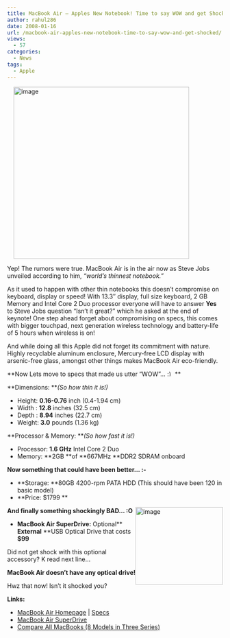 ```yaml
---
title: MacBook Air – Apples New Notebook! Time to say WOW and get Shocked!
author: rahul286
date: 2008-01-16
url: /macbook-air-apples-new-notebook-time-to-say-wow-and-get-shocked/
views:
  - 57
categories:
  - News
tags:
  - Apple
---
```

[<img class="wp-image-52688" style="border-right: 0px;border-top: 0px;margin: 0px 0px 0px 15px;border-left: 0px;border-bottom: 0px" src="http://cdn.devilsworkshop.org/files/2008/01/image-thumb4.png" border="0" alt="image" width="410" height="401" />][1]

Yep! The rumors were true. MacBook Air is in the air now as Steve Jobs unveiled according to him, *&#8220;world&#8217;s thinnest notebook.&#8221;*

As it used to happen with other thin notebooks this doesn&#8217;t compromise on keyboard, display or speed! With 13.3&#8243; display, full size keyboard, 2 GB Memory and Intel Core 2 Duo processor everyone will have to answer **Yes** to Steve Jobs question &#8220;Isn&#8217;t it great?&#8221; which he asked at the end of keynote! One step ahead forget about compromising on specs, this comes with bigger touchpad, next generation wireless technology and battery-life of 5 hours when wireless is on!

And while doing all this Apple did not forget its commitment with nature. Highly recyclable aluminum enclosure, Mercury-free LCD display with arsenic-free glass, amongst other things makes MacBook Air eco-friendly.

**Now Lets move to specs that made us utter &#8220;WOW&#8221;&#8230; <img src="http://devilsworkshop.org/wp-includes/images/smilies/simple-smile.png" alt=":)" class="wp-smiley" style="height: 1em; max-height: 1em;" /> **

**Dimensions: ***(So how thin it is!)*

  * Height: **0.16-0.76** inch (0.4-1.94 cm)
  * Width : **12.8** inches (32.5 cm)
  * Depth : **8.94** inches (22.7 cm)
  * Weight: **3.0** pounds (1.36 kg)

**Processor & Memory: ***(So how fast it is!)*

  * Processor: **1.6 GHz** Intel Core 2 Duo
  * Memory: **2GB **of **667MHz **DDR2 SDRAM onboard

**Now something that could have been better&#8230; <img src="http://devilsworkshop.org/wp-includes/images/smilies/frownie.png" alt=":-(" class="wp-smiley" style="height: 1em; max-height: 1em;" />**

  * **Storage: **80GB 4200-rpm PATA HDD (This should have been 120 in basic model)
  * **Price: $1799 **

[<img style="border-right: 0px;border-top: 0px;margin: 0px;border-left: 0px;border-bottom: 0px" src="http://cdn.devilsworkshop.org/files/2008/01/image-thumb5.png" border="0" alt="image" width="204" height="181" align="right" />][2] **And finally something shockingly BAD&#8230; :O**

  * **MacBook Air SuperDrive:** Optional** **External** **USB Optical Drive that costs **$99**

Did not get shock with this optional accessory? K read next line&#8230;

**MacBook Air doesn&#8217;t have any optical drive!**

Hwz that now! Isn&#8217;t it shocked you?

**Links:**

  * <a href="http://www.apple.com/macbookair/" onclick="_gaq.push(['_trackEvent', 'outbound-article', 'http://www.apple.com/macbookair/', 'MacBook Air Homepage']);" >MacBook Air Homepage</a> | <a href="http://www.apple.com/macbookair/specs.html" onclick="_gaq.push(['_trackEvent', 'outbound-article', 'http://www.apple.com/macbookair/specs.html', 'Specs']);" >Specs</a>
  * <a href="http://store.apple.com/1-800-MY-APPLE/WebObjects/AppleStore.woa/wa/RSLID?nplm=MB397G/A" onclick="_gaq.push(['_trackEvent', 'outbound-article', 'http://store.apple.com/1-800-MY-APPLE/WebObjects/AppleStore.woa/wa/RSLID?nplm=MB397G/A', 'MacBook Air SuperDrive']);" >MacBook Air SuperDrive</a>
  * <a href="http://store.apple.com/1-800-MY-APPLE/WebObjects/AppleStore.woa/wa/RSLID?nnmm=browse&tg_tabcontroller=tg_tabcontroller_1&mco=5EAFB58E&node=home/shop_mac/family/macbook_air" onclick="_gaq.push(['_trackEvent', 'outbound-article', 'http://store.apple.com/1-800-MY-APPLE/WebObjects/AppleStore.woa/wa/RSLID?nnmm=browse&tg_tabcontroller=tg_tabcontroller_1&mco=5EAFB58E&node=home/shop_mac/family/macbook_air', 'Compare All MacBooks (8 Models in Three Series)']);" >Compare All MacBooks (8 Models in Three Series)</a>

 [1]: http://cdn.devilsworkshop.org/files/2008/01/image6.png
 [2]: http://cdn.devilsworkshop.org/files/2008/01/image7.png

